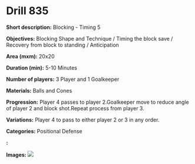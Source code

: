# Drill 835

**Short description:**
Blocking - Timing 5

**Objectives:**
Blocking Shape and Technique / Timing the block save / Recovery from block to standing / Anticipation

**Area (mxm):**
20x20

**Duration (min):**
5-10 Minutes

**Number of players:**
3 Player and 1 Goalkeeper

**Materials:**
Balls and Cones

**Progression:**
Player 4 passes to player 2.Goalkeeper move to reduce angle of player 2 and block shot.Repeat process from player 3.

**Variations:**
Player 4 to pass to either player 2 or 3 in any order.

**Categories:**
Positional Defense

**:**


**Images:**
![](https://www.coachingfutsal.com/\images\00d671146391985ecaa51fcebc8053a9aad63c42f04597a6a34f5e549d26e99ff44f8acdec4724bd23fd29eedede88b21491ef2def8e0d9cad11bf13d6c930495045d81707751.png)

